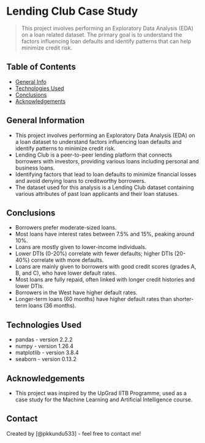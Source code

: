 # Lending Club Case Study
> This project involves performing an Exploratory Data Analysis (EDA) on a loan related dataset. The primary goal is to understand the factors influencing loan defaults and identify patterns that can help minimize credit risk.


## Table of Contents
* [General Info](#general-information)
* [Technologies Used](#technologies-used)
* [Conclusions](#conclusions)
* [Acknowledgements](#acknowledgements)

<!-- You can include any other section that is pertinent to your problem -->

## General Information
- This project involves performing an Exploratory Data Analysis (EDA) on a loan dataset to understand factors influencing loan defaults and identify patterns to minimize credit risk.
- Lending Club is a peer-to-peer lending platform that connects borrowers with investors, providing various loans including personal and business loans.
- Identifying factors that lead to loan defaults to minimize financial losses and avoid denying loans to creditworthy borrowers.
- The dataset used for this analysis is a Lending Club dataset containing various attributes of past loan applicants and their loan statuses.

<!-- You don't have to answer all the questions - just the ones relevant to your project. -->

## Conclusions
- Borrowers prefer moderate-sized loans.
- Most loans have interest rates between 7.5% and 15%, peaking around 10%.
- Loans are mostly given to lower-income individuals.
- Lower DTIs (0-20%) correlate with fewer defaults; higher DTIs (20-40%) correlate with more defaults.
- Loans are mainly given to borrowers with good credit scores (grades A, B, and C), who have lower default rates.
- Most loans are fully repaid, often linked with longer credit histories and lower DTIs.
- Borrowers in the West have higher default rates.
- Longer-term loans (60 months) have higher default rates than shorter-term loans (36 months).


<!-- You don't have to answer all the questions - just the ones relevant to your project. -->


## Technologies Used
- pandas - version 2.2.2
- numpy - version 1.26.4
- matplotlib - version 3.8.4
- seaborn - version 0.13.2


<!-- As the libraries versions keep on changing, it is recommended to mention the version of library used in this project -->

## Acknowledgements
- This project was inspired by the UpGrad IITB Programme, used as a case study for the Machine Learning and Artificial Intelligence course.


## Contact
Created by [@pkkundu533] - feel free to contact me!


<!-- Optional -->
<!-- ## License -->
<!-- This project is open source and available under the [... License](). -->

<!-- You don't have to include all sections - just the one's relevant to your project -->
